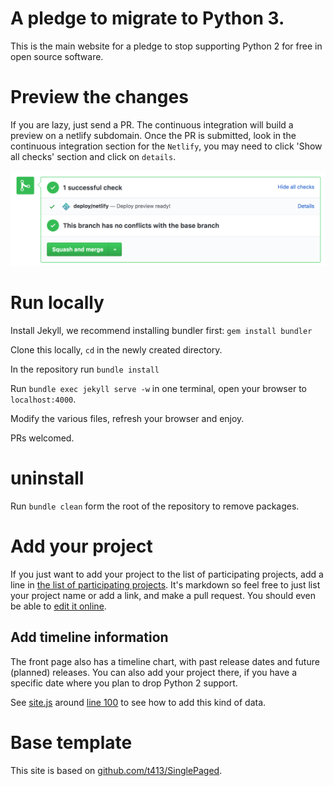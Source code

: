 # A pledge to migrate to Python 3.

This is the main website for a pledge to stop supporting Python 2 for free in
open source software.

# Preview the changes

If you are lazy, just send a PR. The continuous integration will build a preview
on  a netlify subdomain. Once the PR is submitted, look in the continuous integration
section for the `Netlify`, you may need to click 'Show all checks' section and click on `details`.

![](prev.png)

# Run locally

Install Jekyll, we recommend installing bundler first: `gem install bundler`

Clone this locally, `cd` in the newly created directory.

In the repository run `bundle install`

Run `bundle exec jekyll serve -w` in one terminal, open your browser to `localhost:4000`.

Modify the various files, refresh your browser and enjoy.

PRs welcomed.

# uninstall 

Run `bundle clean` form the root of the repository to remove packages.

# Add your project

If you just want to add your project to the list of participating projects, add
a line in [the list of participating projects](_sections/30-projects.md). It's
markdown so feel free to just list your project name or add a link, and make a
pull request. You should even be able to [edit it
online](https://github.com/python3statement/python3statement.github.io/edit/master/_sections/30-projects.md).

## Add timeline information

The front page also has a timeline chart, with past release dates and future
(planned) releases. You can also add your project there, if you have a specific
date where you plan to drop Python 2 support.

See [site.js](site.js) around [line
100](https://github.com/python3statement/python3statement.github.io/blob/master/site.js#L103)
to see how to add this kind of data.

# Base template

This site is based on
[github.com/t413/SinglePaged](https://github.com/t413/SinglePaged).
